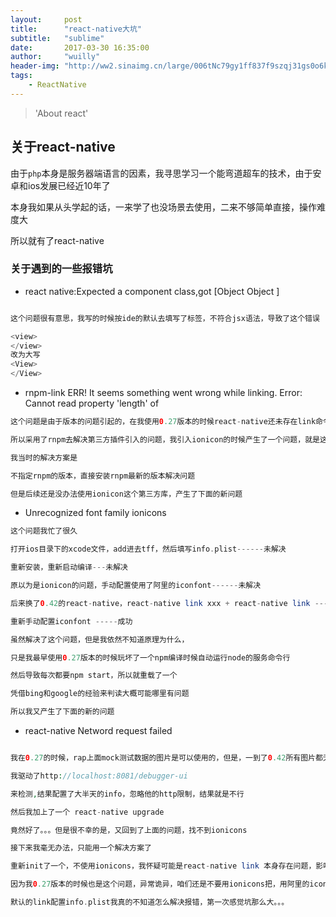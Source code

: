 ```yaml
---
layout:     post
title:      "react-native大坑"
subtitle:   "sublime"
date:       2017-03-30 16:35:00
author:     "wuilly"
header-img: "http://ww2.sinaimg.cn/large/006tNc79gy1ff837f9szqj31gs0o6k4a.jpg"
tags:
    - ReactNative
---
```

> 'About react'


## 关于react-native

由于`php`本身是服务器端语言的因素，我寻思学习一个能弯道超车的技术，由于安卓和ios发展已经近10年了

本身我如果从头学起的话，一来学了也没场景去使用，二来不够简单直接，操作难度大

所以就有了react-native

### 关于遇到的一些报错坑

* react native:Expected a component class,got [Object Object ]


``` php

这个问题很有意思，我写的时候按ide的默认去填写了标签，不符合jsx语法，导致了这个错误

<view>
</view>
改为大写
<View>
</View>
```

* rnpm-link ERR! It seems something went wrong while linking. Error: Cannot read property 'length' of 

``` php
这个问题是由于版本的问题引起的，在我使用0.27版本的时候react-native还未存在link命令

所以采用了rnpm去解决第三方插件引入的问题，我引入ionicon的时候产生了一个问题，就是这个link的问题

我当时的解决方案是

不指定rnpm的版本，直接安装rnpm最新的版本解决问题

但是后续还是没办法使用ionicon这个第三方库，产生了下面的新问题
```

* Unrecognized font family ionicons

``` php
这个问题我忙了很久

打开ios目录下的xcode文件，add进去tff，然后填写info.plist------未解决

重新安装，重新启动编译---未解决

原以为是ionicon的问题，手动配置使用了阿里的iconfont------未解决

后来换了0.42的react-native，react-native link xxx + react-native link ------解决问题

重新手动配置iconfont -----成功

虽然解决了这个问题，但是我依然不知道原理为什么，

只是我最早使用0.27版本的时候玩坏了一个npm编译时候自动运行node的服务命令行

然后导致每次都要npm start，所以就重载了一个

凭借bing和google的经验来判读大概可能哪里有问题

所以我又产生了下面的新的问题

``` 

* react-native Netword request failed 

``` php

我在0.27的时候，rap上面mock测试数据的图片是可以使用的，但是，一到了0.42所有图片都无法使用

我驱动了http://localhost:8081/debugger-ui

来检测,结果配置了大半天的info，忽略他的http限制，结果就是不行

然后我加上了一个 react-native upgrade

竟然好了。。。但是很不幸的是，又回到了上面的问题，找不到ionicons

接下来我毫无办法，只能用一个解决方案了

重新init了一个，不使用ionicons，我怀疑可能是react-native link 本身存在问题，影响了一些配置

因为我0.27版本的时候也是这个问题，异常诡异，咱们还是不要用ionicons把，用阿里的iconfont吧，简单，自己配置容易掌控

默认的link配置info.plist我真的不知道怎么解决报错，第一次感觉坑那么大。。。

```




